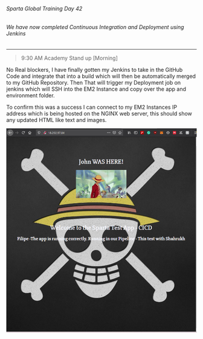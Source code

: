###### Sparta Global Training Day 42
###### We have now completed Continuous Integration and Deployment using Jenkins

___

> 9:30 AM Academy Stand up [Morning]

No Real blockers, I have finally gotten my Jenkins to take in the GitHub Code and integrate that into a build which will then be automatically merged to my GitHub Repository. Then That will trigger my Deployment job on jenkins which will SSH into the EM2 Instance and copy over the app and environment folder.

To confirm this was a success I can connect to my EM2 Instances IP address which is being hosted on the NGINX web server, this should show any updated HTML like text and images.

![CICD_WebApp_Working](../../Images/CICD_WebApp_Updated_After_Push.PNG)